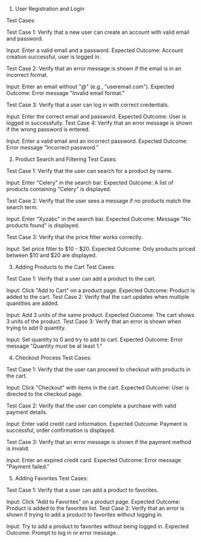 1. User Registration and Login
   
Test Cases:

Test Case 1: Verify that a new user can create an account with valid email and password.

Input: Enter a valid email and a password.
Expected Outcome: Account creation successful, user is logged in.

Test Case 2: Verify that an error message is shown if the email is in an incorrect format.

Input: Enter an email without "@" (e.g., "useremail.com").
Expected Outcome: Error message "Invalid email format."

Test Case 3: Verify that a user can log in with correct credentials.

Input: Enter the correct email and password.
Expected Outcome: User is logged in successfully.
Test Case 4: Verify that an error message is shown if the wrong password is entered.

Input: Enter a valid email and an incorrect password.
Expected Outcome: Error message "Incorrect password."

2. Product Search and Filtering
Test Cases:

Test Case 1: Verify that the user can search for a product by name.

Input: Enter "Celery" in the search bar.
Expected Outcome: A list of products containing "Celery" is displayed.

Test Case 2: Verify that the user sees a message if no products match the search term.

Input: Enter "Xyzabc" in the search bar.
Expected Outcome: Message "No products found" is displayed.

Test Case 3: Verify that the price filter works correctly.

Input: Set price filter to $10 - $20.
Expected Outcome: Only products priced between $10 and $20 are displayed.

3. Adding Products to the Cart
Test Cases:

Test Case 1: Verify that a user can add a product to the cart.

Input: Click "Add to Cart" on a product page.
Expected Outcome: Product is added to the cart.
Test Case 2: Verify that the cart updates when multiple quantities are added.

Input: Add 3 units of the same product.
Expected Outcome: The cart shows 3 units of the product.
Test Case 3: Verify that an error is shown when trying to add 0 quantity.

Input: Set quantity to 0 and try to add to cart.
Expected Outcome: Error message "Quantity must be at least 1."

4. Checkout Process
Test Cases:

Test Case 1: Verify that the user can proceed to checkout with products in the cart.

Input: Click "Checkout" with items in the cart.
Expected Outcome: User is directed to the checkout page.

Test Case 2: Verify that the user can complete a purchase with valid payment details.

Input: Enter valid credit card information.
Expected Outcome: Payment is successful, order confirmation is displayed.

Test Case 3: Verify that an error message is shown if the payment method is invalid.

Input: Enter an expired credit card.
Expected Outcome: Error message "Payment failed."

5. Adding Favorites
Test Cases:

Test Case 1: Verify that a user can add a product to favorites.

Input: Click "Add to Favorites" on a product page.
Expected Outcome: Product is added to the favorites list.
Test Case 2: Verify that an error is shown if trying to add a product to favorites without logging in.

Input: Try to add a product to favorites without being logged in.
Expected Outcome: Prompt to log in or error message.

